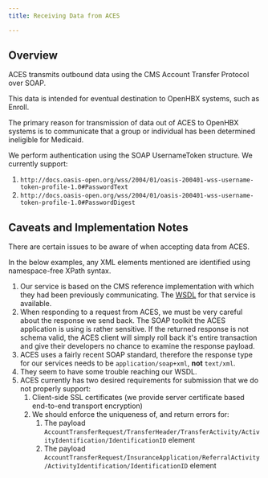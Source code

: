 ```yaml
---
title: Receiving Data from ACES

---
```


## Overview

ACES transmits outbound data using the CMS Account Transfer Protocol over SOAP.

This data is intended for eventual destination to OpenHBX systems, such as Enroll.

The primary reason for transmission of data out of ACES to OpenHBX systems is to communicate that a group or individual has been determined ineligible for Medicaid.

We perform authentication using the SOAP UsernameToken structure.  We currently support:
1. `http://docs.oasis-open.org/wss/2004/01/oasis-200401-wss-username-token-profile-1.0#PasswordText`
2. `http://docs.oasis-open.org/wss/2004/01/oasis-200401-wss-username-token-profile-1.0#PasswordDigest`

## Caveats and Implementation Notes

There are certain issues to be aware of when accepting data from ACES.

In the below examples, any XML elements mentioned are identified using namespace-free XPath syntax.

1. Our service is based on the CMS reference implementation with which they had been previously communicating.  The [WSDL](https://impl.hub.cms.gov/Imp1/AccountTransferService?wsdl) for that service is available.
2. When responding to a request from ACES, we must be very careful about the response we send back.  The SOAP toolkit the ACES application is using is rather sensitive.  If the returned response is not schema valid, the ACES client will simply roll back it's entire transaction and give their developers no chance to examine the response payload.
3. ACES uses a fairly recent SOAP standard, therefore the response type for our services needs to be `application/soap+xml`, **not** `text/xml`.
4. They seem to have some trouble reaching our WSDL.
5. ACES currently has two desired requirements for submission that we do not properly support:
   1. Client-side SSL certificates (we provide server certificate based end-to-end transport encryption)
   2. We should enforce the uniqueness of, and return errors for:
      1. The payload `AccountTransferRequest/TransferHeader/TransferActivity/ActivityIdentification/IdentificationID` element
      2. The payload `AccountTransferRequest/InsuranceApplication/ReferralActivity/ActivityIdentification/IdentificationID` element

